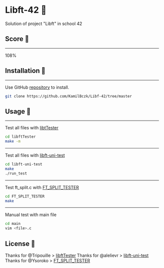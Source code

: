 # Libft-42 📒

Solution of project "Libft" in school 42

## Score 🎯
------
108%

## Installation 🧩
------
Use GitHub [repository](https://github.com/KamilBczk/Libf-42/tree/master) to install.

```bash
git clone https://github.com/KamilBczk/Libf-42/tree/master
```

## Usage 🔧
------
Test all files with [libtTester](https://github.com/Tripouille/libftTester)
```bash
cd libftTester
make -m
```
------
Test all files with [libft-uni-test](https://github.com/alelievr/libft-unit-test)
```bash
cd libft-uni-test
make
./run_test
```
------
Test ft_split.c with [FT_SPLIT_TESTER](https://github.com/Ysoroko/FT_SPLIT_TESTER)
```bash
cd FT_SPLIT_TESTER
make
```
------
Manual test with main file
```bash
cd main
vim <file>.c
```

## License 📜
Thanks for @Tripouille > [libftTester](https://github.com/Tripouille/libftTester)
Thanks for @alelievr > [libft-uni-test](https://github.com/alelievr/libft-unit-test)
Thanks for @Ysoroko > [FT_SPLIT_TESTER](https://github.com/Ysoroko/FT_SPLIT_TESTER)
